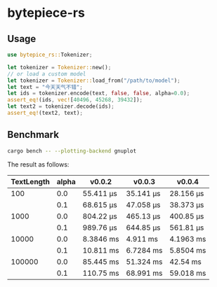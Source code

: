 # bytepiece-rs

## Usage

```rust
use bytepice_rs::Tokenizer;

let tokenizer = Tokenizer::new();
// or load a custom model
let tokenizer = Tokenizer::load_from("/path/to/model");
let text = "今天天气不错";
let ids = tokenizer.encode(text, false, false, alpha=0.0);
assert_eq!(ids, vec![40496, 45268, 39432]);
let text2 = tokenizer.decode(ids);
assert_eq!(text2, text);
```


## Benchmark 

```bash
cargo bench -- --plotting-backend gnuplot
```

The result as follows:

| TextLength | alpha | v0.0.2 | v0.0.3 | v0.0.4 |
| ------------ | ----- | ----------- | ----------- | ----------- |
| 100          | 0.0   | 55.411 µs   | 35.141 µs | 28.156 µs |
|              | 0.1   | 68.615 µs   | 47.058 µs | 38.373 µs |
| 1000         | 0.0   | 804.22 µs   | 465.13 µs | 400.85 µs |
|              | 0.1   | 989.76 µs   | 644.85 µs | 561.81 µs |
| 10000        | 0.0   | 8.3846 ms   | 4.911 ms | 4.1963 ms |
|              | 0.1   | 10.811 ms   | 6.7284 ms | 5.8504 ms |
| 100000       | 0.0   | 85.445 ms   | 51.324 ms | 42.54 ms |
|              | 0.1   | 110.75 ms   | 68.991 ms | 59.018 ms |

